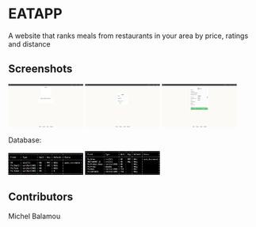 # EATAPP
  A website that ranks meals from restaurants in your area by price, ratings and distance

## Screenshots

  <img src="instructions/screenshots/index.png" width="30%"/> <img src="instructions/screenshots/login.png" width="30%"/> <img src="instructions/screenshots/sing_up.png" width="30%"/>

  Database:

  <img src="instructions/screenshots/FA_RESTORANTS.png" width="30%"/> <img src="instructions/screenshots/FA_MENUS.png" width="30%"/>

## Contributors
  Michel Balamou
